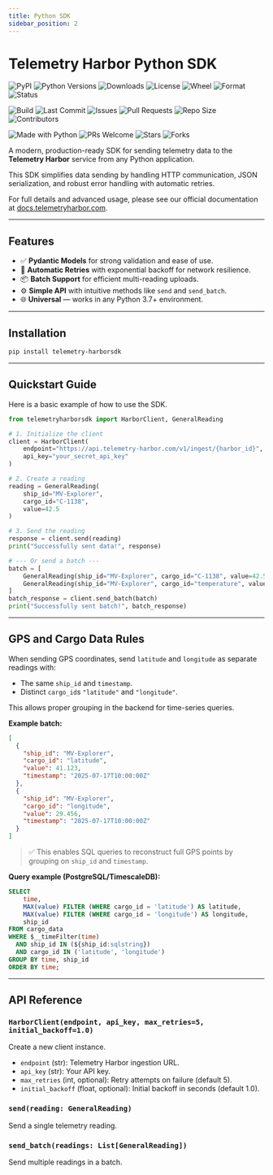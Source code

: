 ```yaml
---
title: Python SDK
sidebar_position: 2
---
```


# Telemetry Harbor Python SDK

<!-- Telemetry Harbor SDK Badges -->
<!-- PyPI -->
![PyPI](https://img.shields.io/pypi/v/telemetry-harbor-sdk.svg)
![Python Versions](https://img.shields.io/pypi/pyversions/telemetry-harbor-sdk.svg)
![Downloads](https://img.shields.io/pypi/dm/telemetry-harbor-sdk.svg)
![License](https://img.shields.io/pypi/l/telemetry-harbor-sdk.svg)
![Wheel](https://img.shields.io/pypi/wheel/telemetry-harbor-sdk.svg)
![Format](https://img.shields.io/pypi/format/telemetry-harbor-sdk.svg)
![Status](https://img.shields.io/pypi/status/telemetry-harbor-sdk.svg)
<!-- GitHub -->
![Build](https://github.com/TelemetryHarbor/harbor-sdk-python/actions/workflows/publish-to-pypi.yml/badge.svg)
![Last Commit](https://img.shields.io/github/last-commit/TelemetryHarbor/harbor-sdk-python.svg)
![Issues](https://img.shields.io/github/issues/TelemetryHarbor/harbor-sdk-python.svg)
![Pull Requests](https://img.shields.io/github/issues-pr/TelemetryHarbor/harbor-sdk-python.svg)
![Repo Size](https://img.shields.io/github/repo-size/TelemetryHarbor/harbor-sdk-python.svg)
![Contributors](https://img.shields.io/github/contributors/TelemetryHarbor/harbor-sdk-python.svg)
<!-- Fun / Community -->
![Made with Python](https://img.shields.io/badge/Made%20with-Python-1f425f.svg)
![PRs Welcome](https://img.shields.io/badge/PRs-welcome-brightgreen.svg)
![Stars](https://img.shields.io/github/stars/TelemetryHarbor/harbor-sdk-python.svg?style=social)
![Forks](https://img.shields.io/github/forks/TelemetryHarbor/harbor-sdk-python.svg?style=social)

A modern, production-ready SDK for sending telemetry data to the **Telemetry Harbor** service from any Python application.

This SDK simplifies data sending by handling HTTP communication, JSON serialization, and robust error handling with automatic retries.

For full details and advanced usage, please see our official documentation at [docs.telemetryharbor.com](https://docs.telemetryharbor.com).

***

## Features

*   ✅ **Pydantic Models** for strong validation and ease of use.
*   🔁 **Automatic Retries** with exponential backoff for network resilience.
*   📦 **Batch Support** for efficient multi-reading uploads.
*   ⚙️ **Simple API** with intuitive methods like `send` and `send_batch`.
*   🌐 **Universal** — works in any Python 3.7+ environment.

***

## Installation

```bash
pip install telemetry-harborsdk
```
---

## Quickstart Guide

Here is a basic example of how to use the SDK.

```python
from telemetryharborsdk import HarborClient, GeneralReading

# 1. Initialize the client
client = HarborClient(
    endpoint="https://api.telemetry-harbor.com/v1/ingest/{harbor_id}",
    api_key="your_secret_api_key"
)

# 2. Create a reading
reading = GeneralReading(
    ship_id="MV-Explorer",
    cargo_id="C-1138",
    value=42.5
)

# 3. Send the reading
response = client.send(reading)
print("Successfully sent data!", response)

# --- Or send a batch ---
batch = [
    GeneralReading(ship_id="MV-Explorer", cargo_id="C-1138", value=42.5),
    GeneralReading(ship_id="MV-Explorer", cargo_id="temperature", value=21.7),
]
batch_response = client.send_batch(batch)
print("Successfully sent batch!", batch_response)
```

---

## GPS and Cargo Data Rules

When sending GPS coordinates, send `latitude` and `longitude` as separate readings with:
*   The same `ship_id` and `timestamp`.
*   Distinct `cargo_id`s `"latitude"` and `"longitude"`.

This allows proper grouping in the backend for time-series queries.

**Example batch:**

```json
[
  {
    "ship_id": "MV-Explorer",
    "cargo_id": "latitude",
    "value": 41.123,
    "timestamp": "2025-07-17T10:00:00Z"
  },
  {
    "ship_id": "MV-Explorer",
    "cargo_id": "longitude",
    "value": 29.456,
    "timestamp": "2025-07-17T10:00:00Z"
  }
]
```

> ✅ This enables SQL queries to reconstruct full GPS points by grouping on `ship_id` and `timestamp`.

**Query example (PostgreSQL/TimescaleDB):**

```sql
SELECT
    time,
    MAX(value) FILTER (WHERE cargo_id = 'latitude') AS latitude,
    MAX(value) FILTER (WHERE cargo_id = 'longitude') AS longitude,
    ship_id
FROM cargo_data
WHERE $__timeFilter(time)
  AND ship_id IN (${ship_id:sqlstring})
  AND cargo_id IN ('latitude', 'longitude')
GROUP BY time, ship_id
ORDER BY time;
```

---

## API Reference

### `HarborClient(endpoint, api_key, max_retries=5, initial_backoff=1.0)`

Create a new client instance.
*   `endpoint` (str): Telemetry Harbor ingestion URL.
*   `api_key` (str): Your API key.
*   `max_retries` (int, optional): Retry attempts on failure (default 5).
*   `initial_backoff` (float, optional): Initial backoff in seconds (default 1.0).

### `send(reading: GeneralReading)`

Send a single telemetry reading.

### `send_batch(readings: List[GeneralReading])`

Send multiple readings in a batch.
